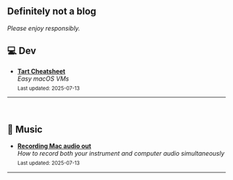 ## Definitely not a blog

_Please enjoy responsibly._

## 💻 Dev
- [**Tart Cheatsheet**](articles/dev/tart.md#tart-cheatsheet)<br>
_Easy macOS VMs_  
  <sub>Last updated: 2025-07-13</sub>

---


&nbsp;
## 🎸 Music
- [**Recording Mac audio out**](articles/music/recording_mac_audio_output.md#scenario)<br>
_How to record both your instrument and computer audio simultaneously_  
  <sub>Last updated: 2025-07-13</sub>

---


&nbsp;